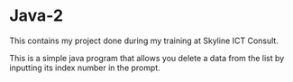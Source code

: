 # Java-2
This contains my project done during my training at Skyline ICT Consult.

This is a simple java program that allows you delete a data from the list by inputting its index number in the prompt.

